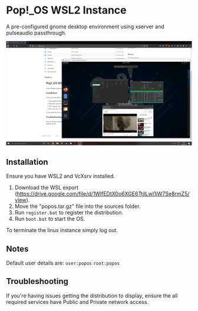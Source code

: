 # Pop!_OS WSL2 Instance

A pre-configured gnome desktop environment using xserver and pulseaudio passthrough.

![Desktop Preview](images/preview.jpg)

## Installation

Ensure you have WSL2 and VcXsrv installed.

1. Download the WSL export (https://drive.google.com/file/d/1WlfEDtX0o6XGE6TtjILwI1iW7Se8rmZ5/view).
2. Move the "popos.tar.gz" file into the sources folder.
3. Run `register.bat` to register the distribution.
4. Run `boot.bat` to start the OS.

To terminate the linux instance simply log out.

## Notes

Default user details are: `user:popos` `root:popos`

## Troubleshooting

If you're having issues getting the distribution to display, ensure the all required services have Public and Private network access.
